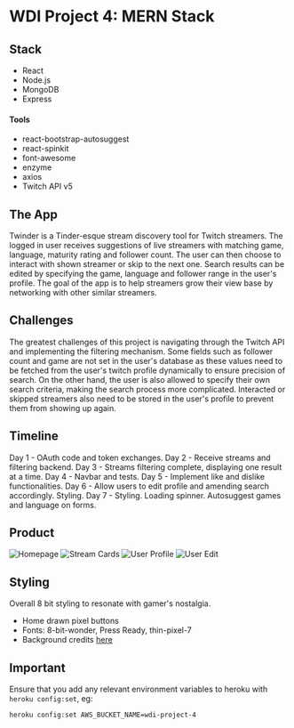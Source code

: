 # WDI Project 4: MERN Stack

## Stack

- React
- Node.js
- MongoDB
- Express

#### Tools

- react-bootstrap-autosuggest
- react-spinkit
- font-awesome
- enzyme
- axios
- Twitch API v5

## The App

Twinder is a Tinder-esque stream discovery tool for Twitch streamers. The logged in user receives suggestions of live streamers with matching game, language, maturity rating and follower count. The user can then choose to interact with shown streamer or skip to the next one. Search results can be edited by specifying the game, language and follower range in the user's profile. The goal of the app is to help streamers grow their view base by networking with other similar streamers.

## Challenges

The greatest challenges of this project is navigating through the Twitch API and implementing the filtering mechanism. Some fields such as follower count and game are not set in the user's database as these values need to be fetched from the user's twitch profile dynamically to ensure precision of search. On the other hand, the user is also allowed to specify their own search criteria, making the search process more complicated. Interacted or skipped streamers also need to be stored in the user's profile to prevent them from showing up again. 

## Timeline 
Day 1 - OAuth code and token exchanges.
Day 2 - Receive streams and filtering backend.
Day 3 - Streams filtering complete, displaying one result at a time.
Day 4 - Navbar and tests.
Day 5 - Implement like and dislike functionalities.
Day 6 - Allow users to edit profile and amending search accordingly. Styling.
Day 7 - Styling. Loading spinner. Autosuggest games and language on forms.

## Product
![Homepage](https://imgur.com/xs7tQ1F.png)
![Stream Cards](https://imgur.com/W1WA20s.png)
![User Profile](https://imgur.com/bcVPuPD.png)
![User Edit](https://imgur.com/J8dLNTZ.png)

## Styling 

Overall 8 bit styling to resonate with gamer's nostalgia. 
- Home drawn pixel buttons
- Fonts: 8-bit-wonder, Press Ready, thin-pixel-7
- Background credits [here](https://imgur.com/gallery/VZ9H2)

## Important

Ensure that you add any relevant environment variables to heroku with `heroku config:set`, eg:

`heroku config:set AWS_BUCKET_NAME=wdi-project-4`
